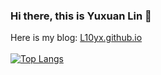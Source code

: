 ### Hi there, this is Yuxuan Lin 👋
Here is my blog: [L10yx.github.io](https://l10yx.github.io) <br><br>
[![Top Langs](https://github-readme-stats.vercel.app/api/top-langs/?username=L10yx&hide=Roff&layout=compact)](https://github.com/anuraghazra/github-readme-stats)
<!--
**L10yx/L10yx** is a ✨ _special_ ✨ repository because its `README.md` (this file) appears on your GitHub profile.

Here are some ideas to get you started:

- 🔭 I’m currently working on ...
- 🌱 I’m currently learning ...
- 👯 I’m looking to collaborate on ...
- 🤔 I’m looking for help with ...
- 💬 Ask me about ...
- 📫 How to reach me: ...
- 😄 Pronouns: ...
- ⚡ Fun fact: ...
-->
